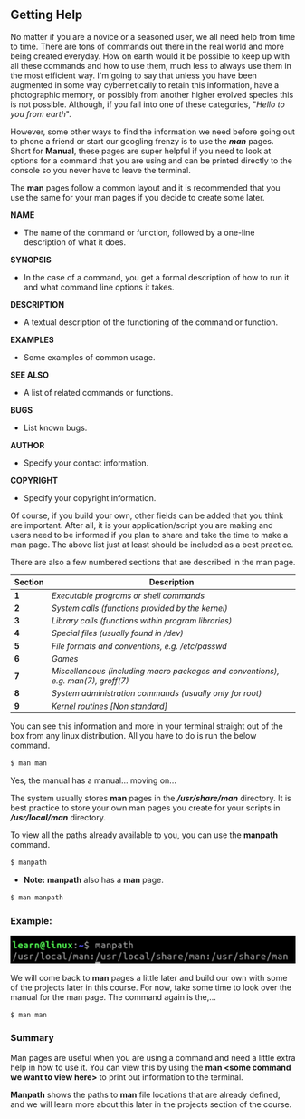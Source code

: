 ## Getting Help

No matter if you are a novice or a seasoned user, we all need help from time to time. There are tons of commands out there in the real world and more being created everyday. How on earth would it be possible to keep up with all these commands and how to use them, much less to always use them in the most efficient way. I'm going to say that unless you have been augmented in some way cybernetically to retain this information, have a photographic memory, or possibly from another higher evolved species this is not possible. Although, if you fall into one of these categories, "_Hello to you from earth_". 

However, some other ways to find the information we need before going out to phone a friend or start our googling frenzy is to use the ***man*** pages. Short for **Manual**, these pages are super helpful if you need to look at options for a command that you are using and can be printed directly to the console so you never have to leave the terminal. 

The **man** pages follow a common layout and it is recommended that you use the same for your man pages if you decide to create some later. 

**NAME**
*   The name of the command or function, followed by a one-line description of what it does.

**SYNOPSIS**
*    In the case of a command, you get a formal description of how to run it and what command line options it takes.

**DESCRIPTION**
*   A textual description of the functioning of the command or function.

**EXAMPLES**
*   Some examples of common usage.

**SEE ALSO**
*   A list of related commands or functions.

**BUGS**
*   List known bugs.

**AUTHOR**
*   Specify your contact information.

**COPYRIGHT**
*   Specify your copyright information.


Of course, if you build your own, other fields can be added that you think are important. After all, it is your application/script you are making and users need to be informed if you plan to share and take the time to make a man page. The above list just at least should be included as a best practice. 

There are also a few numbered sections that are described in the man page. 

| Section | Description                                     |
|---------|-------------------------------------------------|
|**1**    |_Executable programs or shell commands_          |
|**2**    |_System calls (functions provided by the kernel)_|
|**3**    |_Library calls (functions within program libraries)_|
|**4**    |_Special files (usually found in /dev)_          |
|**5**    |_File formats and conventions, e.g. /etc/passwd_ |
|**6**    |_Games_                                          |
|**7**    |_Miscellaneous (including macro packages and conventions), e.g. man(7), groff(7)_|
|**8**    |_System administration commands (usually only for root)_|
|**9**    |_Kernel routines [Non standard]_|


You can see this information and more in your terminal straight out of the box from any linux distribution. All you have to do is run the below command. 

```.sh
$ man man
```
Yes, the manual has a manual... moving on...

The system usually stores **man** pages in the **_/usr/share/man_** directory. It is best practice to store your own man pages you create for your scripts in **_/usr/local/man_** directory. 

To view all the paths already available to you, you can use the **manpath** command. 
```.sh
$ manpath
```
* **Note:** **manpath** also has a **man** page. 
```.sh
$ man manpath
```
### Example: 
![view or Man Path directories](../assets/manpath.png)

We will come back to **man** pages a little later and build our own with some of the projects later in this course. For now, take some time to look over the manual for the man page. The command again is the,...

```.sh
$ man man
```

### Summary

Man pages are useful when you are using a command and need a little extra help in how to use it. You can view this by using the **man \<some command we want to view here\>** to print out information to the terminal. 

**Manpath** shows the paths to **man** file locations that are already defined, and we will learn more about this later in the projects section of the course. 



